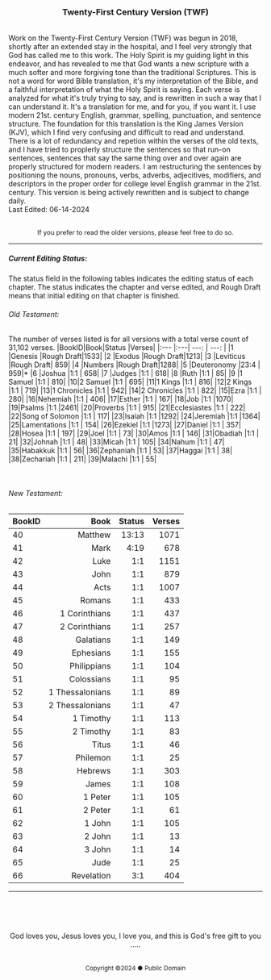 <h3 style="text-align: center;">Twenty-First Century Version (TWF)</h3>
<br>
Work on the Twenty-First Century Version (TWF) was begun in 2018, shortly after an extended stay in the hospital, and I feel very strongly that God has called me to this work. The Holy Spirit is my guiding light in this endeavor, and has revealed to me that God wants a new scripture with a much softer and more forgiving tone than the traditional Scriptures. This is not a word for word Bible translation, it's my interpretation of the Bible, and a faithful interpretation of what the Holy Spirit is saying. Each verse is analyzed for what it's truly trying to say, and is rewritten in such a way that I can understand it. It's a translation for me, and for you, if you want it. I use modern 21st. century English, grammar, spelling, punctuation, and sentence structure. The foundation for this translation is the King James Version (KJV), which I find very confusing and difficult to read and understand. There is a lot of redundancy and repetion within the verses of the old texts, and I have tried to proplerly structure the sentences so that run-on sentences, sentences that say the same thing over and over again are properly structured for modern readers. I am restructuring the sentences by positioning the nouns, pronouns, verbs, adverbs, adjecitives, modifiers, and descriptors in the proper order for college level English grammar in the 21st. century. This version is being actively rewritten and is subject to change daily.
<br>
Last Edited: 06-14-2024
<br><br>
<p style="font-size: .8rem; text-align: center;">If you prefer to read the older versions, please feel free to do so.</>

<br>

---

##### Current Editing Status:
The status field in the following tables indicates the editing status of each chapter. The status indicates the chapter and verse edited, and Rough Draft means that initial editing on that chapter is finished.

###### Old Testament:
The number of verses listed is for all versions with a total verse count of 31,102 verses.
|BookID|Book|Status |Verses|
|:---  |:---| ---:  | ---: |
|1 |Genesis         |Rough Draft|1533|
|2 |Exodus          |Rough Draft|1213|
|3 |Leviticus       |Rough Draft| 859|
|4 |Numbers         |Rough Draft|1288|
|5 |Deuteronomy     |23:4       | 959|*
|6 |Joshua          |1:1        | 658|
|7 |Judges          |1:1        | 618|
|8 |Ruth            |1:1        |  85|
|9 |1 Samuel        |1:1        | 810|
|10|2 Samuel        |1:1        | 695|
|11|1 Kings         |1:1        | 816|
|12|2 Kings         |1:1        | 719|
|13|1 Chronicles    |1:1        | 942|
|14|2 Chronicles    |1:1        | 822|
|15|Ezra            |1:1        | 280|
|16|Nehemiah        |1:1        | 406|
|17|Esther          |1:1        | 167|
|18|Job             |1:1        |1070|
|19|Psalms          |1:1        |2461|
|20|Proverbs        |1:1        | 915|
|21|Ecclesiastes    |1:1        | 222|
|22|Song of Solomon |1:1        | 117|
|23|Isaiah          |1:1        |1292|
|24|Jeremiah        |1:1        |1364|
|25|Lamentations    |1:1        | 154|
|26|Ezekiel         |1:1        |1273|
|27|Daniel          |1:1        | 357|
|28|Hosea           |1:1        | 197|
|29|Joel            |1:1        |  73|
|30|Amos            |1:1        | 146|
|31|Obadiah         |1:1        |  21|
|32|Johnah          |1:1        |  48|
|33|Micah           |1:1        | 105|
|34|Nahum           |1:1        |  47|
|35|Habakkuk        |1:1        |  56|
|36|Zephaniah       |1:1        |  53|
|37|Haggai          |1:1        |  38|
|38|Zechariah       |1:1        | 211|
|39|Malachi         |1:1        |  55|

<br>

###### New Testament:
|BookID|Book|Status |Verses|
|:---  |---:| ---:  |---:  |
|40|Matthew         |13:13      |1071|
|41|Mark            |4:19       | 678|
|42|Luke            |1:1        |1151|
|43|John            |1:1        | 879|
|44|Acts            |1:1        |1007|
|45|Romans          |1:1        | 433|
|46|1 Corinthians   |1:1        | 437|
|47|2 Corinthians   |1:1        | 257|
|48|Galatians       |1:1        | 149|
|49|Ephesians       |1:1        | 155|
|50|Philippians     |1:1        | 104|
|51|Colossians      |1:1        |  95|
|52|1 Thessalonians |1:1        |  89|
|53|2 Thessalonians |1:1        |  47|
|54|1 Timothy       |1:1        | 113|
|55|2 Timothy       |1:1        |  83|
|56|Titus           |1:1        |  46|
|57|Philemon        |1:1        |  25|
|58|Hebrews         |1:1        | 303|
|59|James           |1:1        | 108|
|60|1 Peter         |1:1        | 105|
|61|2 Peter         |1:1        |  61|
|62|1 John          |1:1        | 105|
|63|2 John          |1:1        |  13|
|64|3 John          |1:1        |  14|
|65|Jude            |1:1        |  25|
|66|Revelation      |3:1        | 404|

---

<br><br><br>

<p style="text-align: center;">God loves you, Jesus loves you, I love you, and this is God's free gift to you .....</><br><br>
<p style="font-size: .75rem; text-align: center;">Copyright ©2024 ● Public Domain</p>